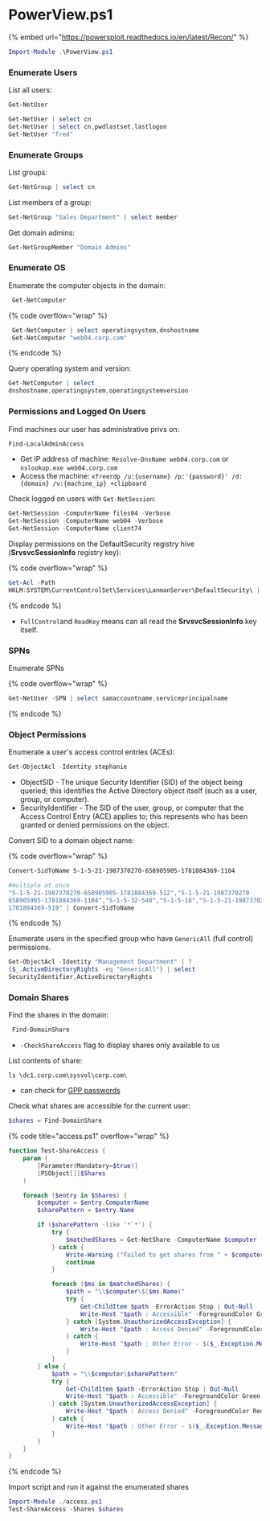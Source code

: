 # PowerView.ps1

{% embed url="https://powersploit.readthedocs.io/en/latest/Recon/" %}

```powershell
Import-Module .\PowerView.ps1
```

### Enumerate Users

List all users:

```powershell
Get-NetUser
```

```powershell
Get-NetUser | select cn
Get-NetUser | select cn,pwdlastset,lastlogon
Get-NetUser "fred"
```

### Enumerate Groups

List groups:

```powershell
Get-NetGroup | select cn
```

List members of a group:

```powershell
Get-NetGroup "Sales Department" | select member
```

Get domain admins:

```powershell
Get-NetGroupMember "Domain Admins"
```

### Enumerate OS

Enumerate the computer objects in the&#x20;domain:

```powershell
 Get-NetComputer 
```

{% code overflow="wrap" %}
```powershell
 Get-NetComputer | select operatingsystem,dnshostname
 Get-NetComputer "web04.corp.com"
```
{% endcode %}

Query operating system and version:

```powershell
Get-NetComputer | select 
dnshostname,operatingsystem,operatingsystemversion
```

### Permissions and Logged On Users

Find machines our user has administrative privs on:

```powershell
Find-LocalAdminAccess
```

* Get IP address of machine: `Resolve-DnsName web04.corp.com` or `nslookup.exe web04.corp.com`&#x20;
* Access the machine: `xfreerdp /u:{username} /p:'{password}' /d:{domain} /v:{machine_ip} +clipboard`

Check logged on users with `Get-NetSession`:

```powershell
Get-NetSession -ComputerName files04 -Verbose
Get-NetSession -ComputerName web04 -Verbose
Get-NetSession -ComputerName client74
```

Display permissions on the DefaultSecurity registry hive (**SrvsvcSessionInfo** registry key):

{% code overflow="wrap" %}
```powershell
Get-Acl -Path 
HKLM:SYSTEM\CurrentControlSet\Services\LanmanServer\DefaultSecurity\ | fl 
```
{% endcode %}

* `FullControl`and `ReadKey` means can all read the **SrvsvcSessionInfo** key itself.

### SPNs

Enumerate SPNs

{% code overflow="wrap" %}
```powershell
Get-NetUser -SPN | select samaccountname,serviceprincipalname
```
{% endcode %}

### Object Permissions

Enumerate a user's access control entries (ACEs):

```powershell
Get-ObjectAcl -Identity stephanie
```

* ObjectSID - The unique Security Identifier (SID) of the object being queried; this identifies the Active Directory object itself (such as a user, group, or computer).
* SecurityIdentifier - The SID of the user, group, or computer that the Access Control Entry (ACE) applies to; this represents who has been granted or denied permissions on the object.

Convert SID to a domain object name:

{% code overflow="wrap" %}
```powershell
Convert-SidToName S-1-5-21-1987370270-658905905-1781884369-1104

#multiple at once
"S-1-5-21-1987370270-658905905-1781884369-512","S-1-5-21-1987370270
658905905-1781884369-1104","S-1-5-32-548","S-1-5-18","S-1-5-21-1987370270-658905905
1781884369-519" | Convert-SidToName 
```
{% endcode %}

Enumerate users in the specified group who have `GenericAll` (full control) permissions.

```powershell
Get-ObjectAcl -Identity "Management Department" | ? 
{$_.ActiveDirectoryRights -eq "GenericAll"} | select 
SecurityIdentifier,ActiveDirectoryRights
```

### Domain Shares

Find the shares in the domain:

```powershell
 Find-DomainShare
```

* `-CheckShareAccess` flag to display shares only available to us

List contents of share:

```
ls \dc1.corp.com\sysvol\corp.com\
```

* can check for [GPP passwords](../../gpp.md)

Check what shares are accessible for the current user:

```powershell
$shares = Find-DomainShare
```

{% code title="access.ps1" overflow="wrap" %}
```powershell
function Test-ShareAccess {
    param (
        [Parameter(Mandatory=$true)]
        [PSObject[]]$Shares
    )

    foreach ($entry in $Shares) {
        $computer = $entry.ComputerName
        $sharePattern = $entry.Name

        if ($sharePattern -like '*`*') {
            try {
                $matchedShares = Get-NetShare -ComputerName $computer -ErrorAction Stop | Where-Object { $_.Name -like $sharePattern }
            } catch {
                Write-Warning ("Failed to get shares from " + $computer + ": " + $_)
                continue
            }

            foreach ($ms in $matchedShares) {
                $path = "\\$computer\$($ms.Name)"
                try {
                    Get-ChildItem $path -ErrorAction Stop | Out-Null
                    Write-Host "$path : Accessible" -ForegroundColor Green
                } catch [System.UnauthorizedAccessException] {
                    Write-Host "$path : Access Denied" -ForegroundColor Red
                } catch {
                    Write-Host "$path : Other Error - $($_.Exception.Message)" -ForegroundColor Yellow
                }
            }
        } else {
            $path = "\\$computer\$sharePattern"
            try {
                Get-ChildItem $path -ErrorAction Stop | Out-Null
                Write-Host "$path : Accessible" -ForegroundColor Green
            } catch [System.UnauthorizedAccessException] {
                Write-Host "$path : Access Denied" -ForegroundColor Red
            } catch {
                Write-Host "$path : Other Error - $($_.Exception.Message)" -ForegroundColor Yellow
            }
        }
    }
}

```
{% endcode %}

Import script and run it against the enumerated shares

```powershell
Import-Module ./access.ps1
Test-ShareAccess -Shares $shares
```
